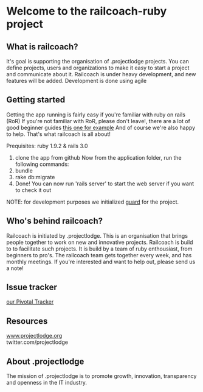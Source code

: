 Welcome to the railcoach-ruby project
=====================================

What is railcoach?
-------------------------------
It's goal is supporting the organisation of .projectlodge projects. You can define projects, users and organizations to make it easy to start a project and communicate about it. Railcoach is under heavy development, and new features will be added. Development is done using agile 

Getting started
-------------------------------
Getting the app running is fairly easy if you're familiar with ruby on rails (RoR) 
If you're not familiar with RoR, please don't leave!, there are a lot of good beginner guides [this one for example](http://www.codeschool.com/courses/rails-for-zombies) And of course we're also happy to help. That's what railcoach is all about!

Prequisites: ruby 1.9.2 & rails 3.0

1. clone the app from github
  Now from the application folder, run the following commands:
2. bundle
3. rake db:migrate
4. Done! You can now run 'rails server' to start the web server if you want to check it out

NOTE: for development purposes we initialized [guard](https://github.com/guard/guard) for the project.

Who's behind railcoach?
-------------------------------
Railcoach is initiated by .projectlodge. This is an organisation that brings people together to work on new and innovative projects. Railcoach is build to to facilitate such projects. It is build by a team of ruby enthousiast, from beginners to pro's. The railcoach team gets together every week, and has monthly meetings. If you're interested and want to help out, please send us a note!

Issue tracker
-------------------------------
[our Pivotal Tracker](https://www.pivotaltracker.com/projects/304721)

Resources
-------------------------------
www.projectlodge.org  
twitter.com/projectlodge


About .projectlodge
-------------------------------
The mission of .projectlodge is to promote growth, innovation, transparency and openness in the IT industry. 